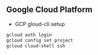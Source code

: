 ## Google Cloud Platform
* GCP gloud-cli setup
```powershell
gcloud auth login
gcloud config set project
gcloud cloud-shell ssh 
```

